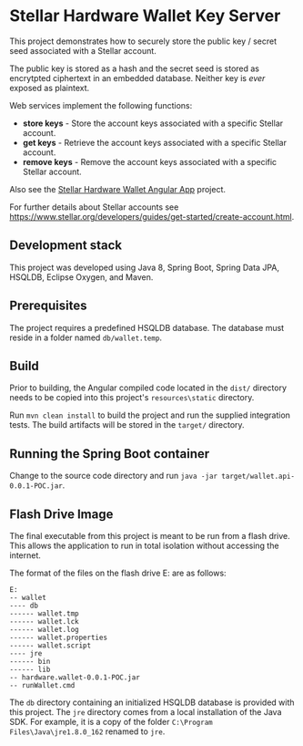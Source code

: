 # Stellar Hardware Wallet Key Server 

This project demonstrates how to securely store the public key / secret seed associated with a Stellar account.  
 
The public key is stored as a hash and the secret seed is stored as encrytpted ciphertext in an embedded database. Neither key is _ever_ exposed as plaintext.

Web services implement the following functions:
- **store keys** -  Store the account keys associated with a specific Stellar account.
- **get keys** - Retrieve the account keys associated with a specific Stellar account.
- **remove keys** - Remove the account keys associated with a specific Stellar account.

Also see the [Stellar Hardware Wallet Angular App](https://github.com/programming4phone/StellarHardwareWalletNgApp "Stellar Hardware Wallet Angular App") project.

For further details about Stellar accounts see <https://www.stellar.org/developers/guides/get-started/create-account.html>.

## Development stack

This project was developed using Java 8, Spring Boot, Spring Data JPA, HSQLDB, Eclipse Oxygen, and Maven. 

## Prerequisites

The project requires a predefined HSQLDB database. The database must reside in a folder named `db/wallet.temp`.

## Build

Prior to building, the Angular compiled code located in the `dist/` directory needs to be copied into this project's `resources\static` directory.

Run `mvn clean install` to build the project and run the supplied integration tests. The build artifacts will be stored in the `target/` directory. 

## Running the Spring Boot container
Change to the source code directory and run `java -jar target/wallet.api-0.0.1-POC.jar`.

## Flash Drive Image
The final executable from this project is meant to be run from a flash drive. This allows the application to run in total isolation without accessing the internet.

The format of the files on the flash drive E: are as follows:

`E:`<br/>
`-- wallet`<br/>
`---- db`<br/>
`------ wallet.tmp`<br/>
`------ wallet.lck`<br/>
`------ wallet.log`<br/>
`------ wallet.properties`<br/>
`------ wallet.script`<br/>
`---- jre`<br/>
`------ bin`<br/>
`------ lib`<br/>
`-- hardware.wallet-0.0.1-POC.jar`<br/>
`-- runWallet.cmd`<br/>

The `db` directory containing an initialized HSQLDB database is provided with this project.
The `jre` directory comes from a local installation of the Java SDK. For example, it is a copy of the folder `C:\Program Files\Java\jre1.8.0_162` renamed to `jre`.
